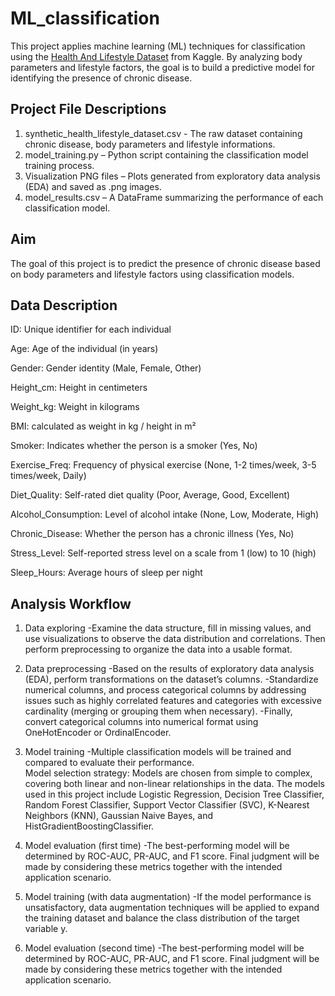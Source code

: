 # ML_classification
This project applies machine learning (ML) techniques for classification using the [Health And Lifestyle Dataset](https://www.kaggle.com/datasets/uom190346a/sleep-health-and-lifestyle-dataset/data) from Kaggle.
By analyzing body parameters and lifestyle factors, the goal is to build a predictive model for identifying the presence of chronic disease.  

## Project File Descriptions
1. synthetic_health_lifestyle_dataset.csv - The raw dataset containing chronic disease, body parameters and lifestyle informations.  
2. model_training.py – Python script containing the classification model training process.  
3. Visualization PNG files – Plots generated from exploratory data analysis (EDA) and saved as .png images.
4. model_results.csv – A DataFrame summarizing the performance of each classification model.

## Aim
The goal of this project is to predict the presence of chronic disease based on body parameters and lifestyle factors using classification models. 

## Data Description
ID: Unique identifier for each individual  

Age: Age of the individual (in years)  

Gender: Gender identity (Male, Female, Other)  

Height_cm: Height in centimeters  

Weight_kg: Weight in kilograms  

BMI: calculated as weight in kg / height in m²  

Smoker: Indicates whether the person is a smoker (Yes, No)  

Exercise_Freq: Frequency of physical exercise (None, 1-2 times/week, 3-5 times/week, Daily)  

Diet_Quality: Self-rated diet quality (Poor, Average, Good, Excellent)  

Alcohol_Consumption: Level of alcohol intake (None, Low, Moderate, High)  

Chronic_Disease: Whether the person has a chronic illness (Yes, No)  

Stress_Level: Self-reported stress level on a scale from 1 (low) to 10 (high)  

Sleep_Hours: Average hours of sleep per night  

## Analysis Workflow
1. Data exploring
   -Examine the data structure, fill in missing values, and use visualizations to observe the data distribution and correlations. Then perform preprocessing to organize the data into a usable format.
     
2. Data preprocessing
   -Based on the results of exploratory data analysis (EDA), perform transformations on the dataset’s columns.
   -Standardize numerical columns, and process categorical columns by addressing issues such as highly correlated features and categories with excessive cardinality (merging or grouping them when necessary).
   -Finally, convert categorical columns into numerical format using OneHotEncoder or OrdinalEncoder.  
   
3. Model training
   -Multiple classification models will be trained and compared to evaluate their performance.  
	Model selection strategy: Models are chosen from simple to complex, covering both linear and non-linear relationships in the data. The models used in this project include Logistic Regression, Decision Tree Classifier, Random Forest Classifier, Support Vector Classifier (SVC), K-Nearest Neighbors (KNN), Gaussian Naive Bayes, and HistGradientBoostingClassifier.
	
4. Model evaluation (first time)
   -The best-performing model will be determined by ROC-AUC, PR-AUC, and F1 score. Final judgment will be made by considering these metrics together with the intended application scenario.

5. Model training (with data augmentation)
   -If the model performance is unsatisfactory, data augmentation techniques will be applied to expand the training dataset and balance the class distribution of the target variable y.

6. Model evaluation (second time)
   -The best-performing model will be determined by ROC-AUC, PR-AUC, and F1 score. Final judgment will be made by considering these metrics together with the intended application scenario.



